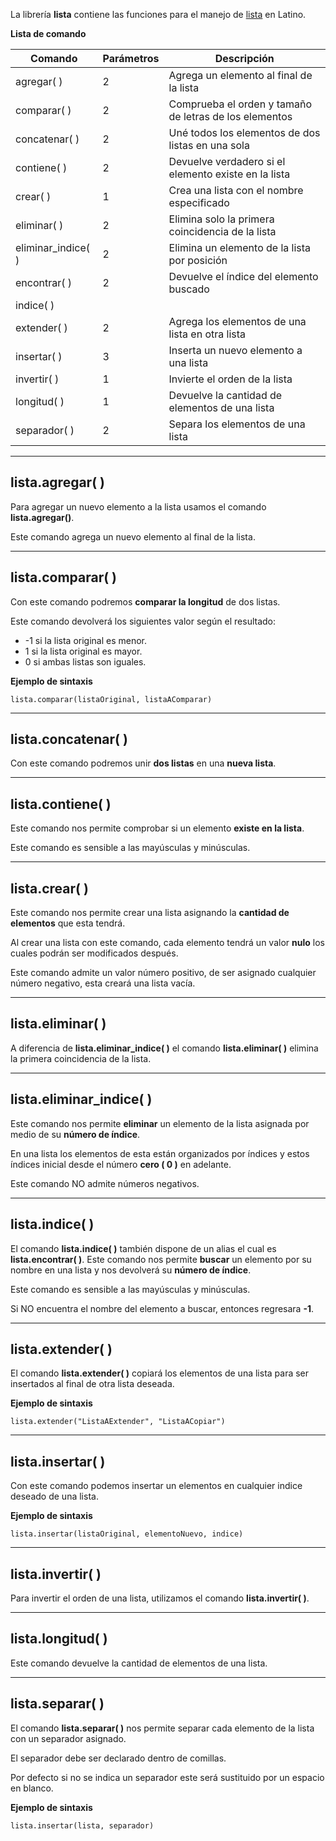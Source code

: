 La librería **lista** contiene las funciones para el manejo de [lista](/docs/sintaxis/listas) en Latino.

**Lista de comando**


| Comando | Parámetros | Descripción |
| --- | --- | --- |
| agregar( ) | 2 | Agrega un elemento al final de la lista |
| comparar( ) | 2 | Comprueba el orden y tamaño de letras de los elementos |
| concatenar( ) | 2 | Uné todos los elementos de dos listas en una sola |
| contiene( ) | 2 | Devuelve verdadero si el elemento existe en la lista |
| crear( ) | 1 | Crea una lista con el nombre especificado |
| eliminar( ) | 2 | Elimina solo la primera coincidencia de la lista |
| eliminar\_indice( ) | 2 | Elimina un elemento de la lista por posición |
| encontrar( ) | 2 | Devuelve el índice del elemento buscado |
| indice( ) |
| extender( ) | 2 | Agrega los elementos de una lista en otra lista |
| insertar( ) | 3 | Inserta un nuevo elemento a una lista |
| invertir( ) | 1 | Invierte el orden de la lista |
| longitud( ) | 1 | Devuelve la cantidad de elementos de una lista |
| separador( ) | 2 | Separa los elementos de una lista |

___

## lista.agregar( )

Para agregar un nuevo elemento a la lista usamos el comando **lista.agregar()**.

Este comando agrega un nuevo elemento al final de la lista.

___

## lista.comparar( )

Con este comando podremos **comparar la longitud** de dos listas.

Este comando devolverá los siguientes valor según el resultado:

-   \-1 si la lista original es menor.
-   1 si la lista original es mayor.
-   0 si ambas listas son iguales.

**Ejemplo de sintaxis**

```
lista.comparar(listaOriginal, listaAComparar)

```

___

## lista.concatenar( )

Con este comando podremos unir **dos listas** en una **nueva lista**.

___

## lista.contiene( )

Este comando nos permite comprobar si un elemento **existe en la lista**.

Este comando es sensible a las mayúsculas y minúsculas.

___

## lista.crear( )

Este comando nos permite crear una lista asignando la **cantidad de elementos** que esta tendrá.

Al crear una lista con este comando, cada elemento tendrá un valor **nulo** los cuales podrán ser modificados después.

Este comando admite un valor número positivo, de ser asignado cualquier número negativo, esta creará una lista vacía.

___

## lista.eliminar( )

A diferencia de **lista.eliminar\_indice( )** el comando **lista.eliminar( )** elimina la primera coincidencia de la lista.

___

## lista.eliminar\_indice( )

Este comando nos permite **eliminar** un elemento de la lista asignada por medio de su **número de índice**.

En una lista los elementos de esta están organizados por índices y estos índices inicial desde el número **cero ( 0 )** en adelante.

Este comando NO admite números negativos.

___

## lista.indice( )

El comando **lista.indice( )** también dispone de un alias el cual es **lista.encontrar( )**. Este comando nos permite **buscar** un elemento por su nombre en una lista y nos devolverá su **número de índice**.

Este comando es sensible a las mayúsculas y minúsculas.

Si NO encuentra el nombre del elemento a buscar, entonces regresara **\-1**.

___

## lista.extender( )

El comando **lista.extender( )** copiará los elementos de una lista para ser insertados al final de otra lista deseada.

**Ejemplo de sintaxis**

```
lista.extender("ListaAExtender", "ListaACopiar")

```

___

## lista.insertar( )

Con este comando podemos insertar un elementos en cualquier indice deseado de una lista.

**Ejemplo de sintaxis**

```
lista.insertar(listaOriginal, elementoNuevo, indice)

```

___

## lista.invertir( )

Para invertir el orden de una lista, utilizamos el comando **lista.invertir( )**.

___

## lista.longitud( )

Este comando devuelve la cantidad de elementos de una lista.

___

## lista.separar( )

El comando **lista.separar( )** nos permite separar cada elemento de la lista con un separador asignado.

El separador debe ser declarado dentro de comillas.

Por defecto si no se indica un separador este será sustituido por un espacio en blanco.

**Ejemplo de sintaxis**

```
lista.insertar(lista, separador)

```
